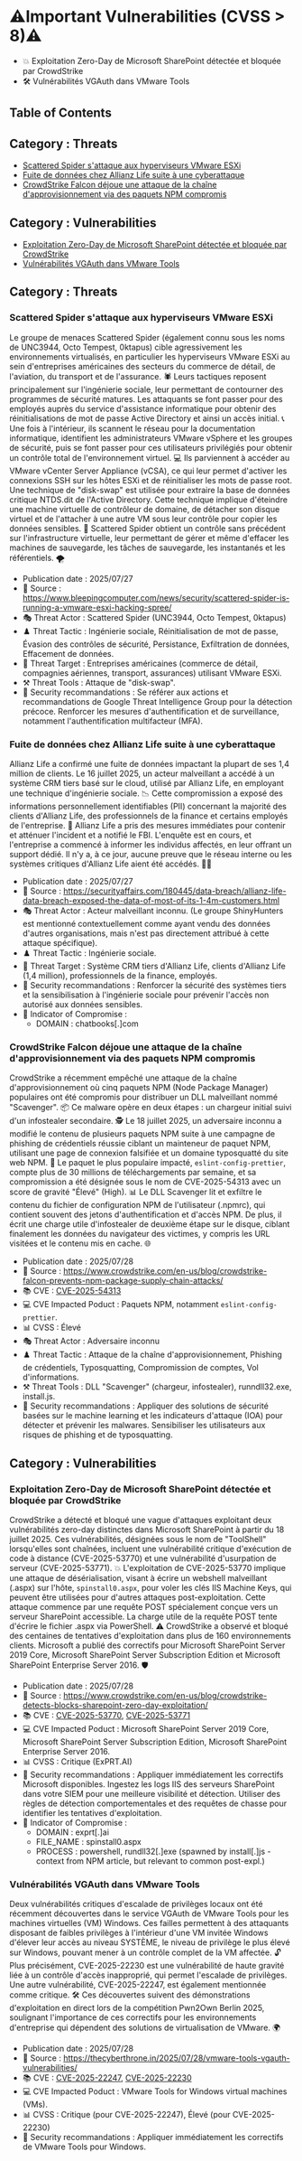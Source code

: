 # ⚠️Important Vulnerabilities (CVSS > 8)⚠️
* 💥 Exploitation Zero-Day de Microsoft SharePoint détectée et bloquée par CrowdStrike
* 🛠️ Vulnérabilités VGAuth dans VMware Tools

## Table of Contents
## Category : Threats
* [Scattered Spider s'attaque aux hyperviseurs VMware ESXi](#scattered-spider-s'attaque-aux-hyperviseurs-vmware-esxi)
* [Fuite de données chez Allianz Life suite à une cyberattaque](#fuite-de-données-chez-allianz-life-suite-à-une-cyberattaque)
* [CrowdStrike Falcon déjoue une attaque de la chaîne d'approvisionnement via des paquets NPM compromis](#crowdstrike-falcon-déjoue-une-attaque-de-la-chaîne-d'approvisionnement-via-des-paquets-npm-compromis)

## Category : Vulnerabilities
* [Exploitation Zero-Day de Microsoft SharePoint détectée et bloquée par CrowdStrike](#exploitation-zero-day-de-microsoft-sharepoint-détectée-et-bloquée-par-crowdstrike)
* [Vulnérabilités VGAuth dans VMware Tools](#vulnérabilités-vgauth-dans-vmware-tools)

## Category : Threats
### Scattered Spider s'attaque aux hyperviseurs VMware ESXi
Le groupe de menaces Scattered Spider (également connu sous les noms de UNC3944, Octo Tempest, 0ktapus) cible agressivement les environnements virtualisés, en particulier les hyperviseurs VMware ESXi au sein d'entreprises américaines des secteurs du commerce de détail, de l'aviation, du transport et de l'assurance. 🕷️
Leurs tactiques reposent principalement sur l'ingénierie sociale, leur permettant de contourner des programmes de sécurité matures. Les attaquants se font passer pour des employés auprès du service d'assistance informatique pour obtenir des réinitialisations de mot de passe Active Directory et ainsi un accès initial. 📞 Une fois à l'intérieur, ils scannent le réseau pour la documentation informatique, identifient les administrateurs VMware vSphere et les groupes de sécurité, puis se font passer pour ces utilisateurs privilégiés pour obtenir un contrôle total de l'environnement virtuel. 💻
Ils parviennent à accéder au VMware vCenter Server Appliance (vCSA), ce qui leur permet d'activer les connexions SSH sur les hôtes ESXi et de réinitialiser les mots de passe root. Une technique de "disk-swap" est utilisée pour extraire la base de données critique NTDS.dit de l'Active Directory. Cette technique implique d'éteindre une machine virtuelle de contrôleur de domaine, de détacher son disque virtuel et de l'attacher à une autre VM sous leur contrôle pour copier les données sensibles. 💾
Scattered Spider obtient un contrôle sans précédent sur l'infrastructure virtuelle, leur permettant de gérer et même d'effacer les machines de sauvegarde, les tâches de sauvegarde, les instantanés et les référentiels. 🌪️
* Publication date : 2025/07/27
* 🔗 Source : https://www.bleepingcomputer.com/news/security/scattered-spider-is-running-a-vmware-esxi-hacking-spree/
* 🎭 Threat Actor : Scattered Spider (UNC3944, Octo Tempest, 0ktapus)
* ♟️ Threat Tactic : Ingénierie sociale, Réinitialisation de mot de passe, Évasion des contrôles de sécurité, Persistance, Exfiltration de données, Effacement de données.
* 🎯 Threat Target : Entreprises américaines (commerce de détail, compagnies aériennes, transport, assurances) utilisant VMware ESXi.
* ⚒️ Threat Tools : Attaque de "disk-swap".
* 📝 Security recommandations : Se référer aux actions et recommandations de Google Threat Intelligence Group pour la détection précoce. Renforcer les mesures d'authentification et de surveillance, notamment l'authentification multifacteur (MFA).

### Fuite de données chez Allianz Life suite à une cyberattaque
Allianz Life a confirmé une fuite de données impactant la plupart de ses 1,4 million de clients. Le 16 juillet 2025, un acteur malveillant a accédé à un système CRM tiers basé sur le cloud, utilisé par Allianz Life, en employant une technique d'ingénierie sociale. 📉
Cette compromission a exposé des informations personnellement identifiables (PII) concernant la majorité des clients d'Allianz Life, des professionnels de la finance et certains employés de l'entreprise. 🔐
Allianz Life a pris des mesures immédiates pour contenir et atténuer l'incident et a notifié le FBI. L'enquête est en cours, et l'entreprise a commencé à informer les individus affectés, en leur offrant un support dédié. Il n'y a, à ce jour, aucune preuve que le réseau interne ou les systèmes critiques d'Allianz Life aient été accédés. 🕵️‍♀️
* Publication date : 2025/07/27
* 🔗 Source : https://securityaffairs.com/180445/data-breach/allianz-life-data-breach-exposed-the-data-of-most-of-its-1-4m-customers.html
* 🎭 Threat Actor : Acteur malveillant inconnu. (Le groupe ShinyHunters est mentionné contextuellement comme ayant vendu des données d'autres organisations, mais n'est pas directement attribué à cette attaque spécifique).
* ♟️ Threat Tactic : Ingénierie sociale.
* 🎯 Threat Target : Système CRM tiers d'Allianz Life, clients d'Allianz Life (1,4 million), professionnels de la finance, employés.
* 📝 Security recommandations : Renforcer la sécurité des systèmes tiers et la sensibilisation à l'ingénierie sociale pour prévenir l'accès non autorisé aux données sensibles.
* 🚨 Indicator of Compromise :
    * DOMAIN : chatbooks[.]com

### CrowdStrike Falcon déjoue une attaque de la chaîne d'approvisionnement via des paquets NPM compromis
CrowdStrike a récemment empêché une attaque de la chaîne d'approvisionnement où cinq paquets NPM (Node Package Manager) populaires ont été compromis pour distribuer un DLL malveillant nommé "Scavenger". 📦 Ce malware opère en deux étapes : un chargeur initial suivi d'un infostealer secondaire. 🕵️
Le 18 juillet 2025, un adversaire inconnu a modifié le contenu de plusieurs paquets NPM suite à une campagne de phishing de crédentiels réussie ciblant un mainteneur de paquet NPM, utilisant une page de connexion falsifiée et un domaine typosquatté du site web NPM. 🎣
Le paquet le plus populaire impacté, `eslint-config-prettier`, compte plus de 30 millions de téléchargements par semaine, et sa compromission a été désignée sous le nom de CVE-2025-54313 avec un score de gravité "Élevé" (High). 📊 Le DLL Scavenger lit et exfiltre le contenu du fichier de configuration NPM de l'utilisateur (.npmrc), qui contient souvent des jetons d'authentification et d'accès NPM. De plus, il écrit une charge utile d'infostealer de deuxième étape sur le disque, ciblant finalement les données du navigateur des victimes, y compris les URL visitées et le contenu mis en cache. 🌐
* Publication date : 2025/07/28
* 🔗 Source : https://www.crowdstrike.com/en-us/blog/crowdstrike-falcon-prevents-npm-package-supply-chain-attacks/
* 📚 CVE : [CVE-2025-54313](https://cvefeed.io/vuln/detail/CVE-2025-54313)
* 💻 CVE Impacted Poduct : Paquets NPM, notamment `eslint-config-prettier`.
* 📊 CVSS : Élevé
* 🎭 Threat Actor : Adversaire inconnu
* ♟️ Threat Tactic : Attaque de la chaîne d'approvisionnement, Phishing de crédentiels, Typosquatting, Compromission de comptes, Vol d'informations.
* ⚒️ Threat Tools : DLL "Scavenger" (chargeur, infostealer), runndll32.exe, install.js.
* 📝 Security recommandations : Appliquer des solutions de sécurité basées sur le machine learning et les indicateurs d'attaque (IOA) pour détecter et prévenir les malwares. Sensibiliser les utilisateurs aux risques de phishing et de typosquatting.

## Category : Vulnerabilities
### Exploitation Zero-Day de Microsoft SharePoint détectée et bloquée par CrowdStrike
CrowdStrike a détecté et bloqué une vague d'attaques exploitant deux vulnérabilités zero-day distinctes dans Microsoft SharePoint à partir du 18 juillet 2025. Ces vulnérabilités, désignées sous le nom de "ToolShell" lorsqu'elles sont chaînées, incluent une vulnérabilité critique d'exécution de code à distance (CVE-2025-53770) et une vulnérabilité d'usurpation de serveur (CVE-2025-53771). 💥
L'exploitation de CVE-2025-53770 implique une attaque de désérialisation, visant à écrire un webshell malveillant (.aspx) sur l'hôte, `spinstall0.aspx`, pour voler les clés IIS Machine Keys, qui peuvent être utilisées pour d'autres attaques post-exploitation. Cette attaque commence par une requête POST spécialement conçue vers un serveur SharePoint accessible. La charge utile de la requête POST tente d'écrire le fichier .aspx via PowerShell. ⚠️
CrowdStrike a observé et bloqué des centaines de tentatives d'exploitation dans plus de 160 environnements clients. Microsoft a publié des correctifs pour Microsoft SharePoint Server 2019 Core, Microsoft SharePoint Server Subscription Edition et Microsoft SharePoint Enterprise Server 2016. 🛡️
* Publication date : 2025/07/28
* 🔗 Source : https://www.crowdstrike.com/en-us/blog/crowdstrike-detects-blocks-sharepoint-zero-day-exploitation/
* 📚 CVE : [CVE-2025-53770](https://cvefeed.io/vuln/detail/CVE-2025-53770), [CVE-2025-53771](https://cvefeed.io/vuln/detail/CVE-2025-53771)
* 💻 CVE Impacted Poduct : Microsoft SharePoint Server 2019 Core, Microsoft SharePoint Server Subscription Edition, Microsoft SharePoint Enterprise Server 2016.
* 📊 CVSS : Critique (ExPRT.AI)
* 📝 Security recommandations : Appliquer immédiatement les correctifs Microsoft disponibles. Ingestez les logs IIS des serveurs SharePoint dans votre SIEM pour une meilleure visibilité et détection. Utiliser des règles de détection comportementales et des requêtes de chasse pour identifier les tentatives d'exploitation.
* 🚨 Indicator of Compromise :
    * DOMAIN : exprt[.]ai
    * FILE_NAME : spinstall0.aspx
    * PROCESS : powershell, rundll32[.]exe (spawned by install[.]js - context from NPM article, but relevant to common post-expl.)

### Vulnérabilités VGAuth dans VMware Tools
Deux vulnérabilités critiques d'escalade de privilèges locaux ont été récemment découvertes dans le service VGAuth de VMware Tools pour les machines virtuelles (VM) Windows. Ces failles permettent à des attaquants disposant de faibles privilèges à l'intérieur d'une VM invitée Windows d'élever leur accès au niveau SYSTÈME, le niveau de privilège le plus élevé sur Windows, pouvant mener à un contrôle complet de la VM affectée. 🔓
Plus précisément, CVE-2025-22230 est une vulnérabilité de haute gravité liée à un contrôle d'accès inapproprié, qui permet l'escalade de privilèges. Une autre vulnérabilité, CVE-2025-22247, est également mentionnée comme critique. 🛠️
Ces découvertes suivent des démonstrations d'exploitation en direct lors de la compétition Pwn2Own Berlin 2025, soulignant l'importance de ces correctifs pour les environnements d'entreprise qui dépendent des solutions de virtualisation de VMware. 🌍
* Publication date : 2025/07/28
* 🔗 Source : https://thecyberthrone.in/2025/07/28/vmware-tools-vgauth-vulnerabilities/
* 📚 CVE : [CVE-2025-22247](https://cvefeed.io/vuln/detail/CVE-2025-22247), [CVE-2025-22230](https://cvefeed.io/vuln/detail/CVE-2025-22230)
* 💻 CVE Impacted Poduct : VMware Tools for Windows virtual machines (VMs).
* 📊 CVSS : Critique (pour CVE-2025-22247), Élevé (pour CVE-2025-22230)
* 📝 Security recommandations : Appliquer immédiatement les correctifs de VMware Tools pour Windows.